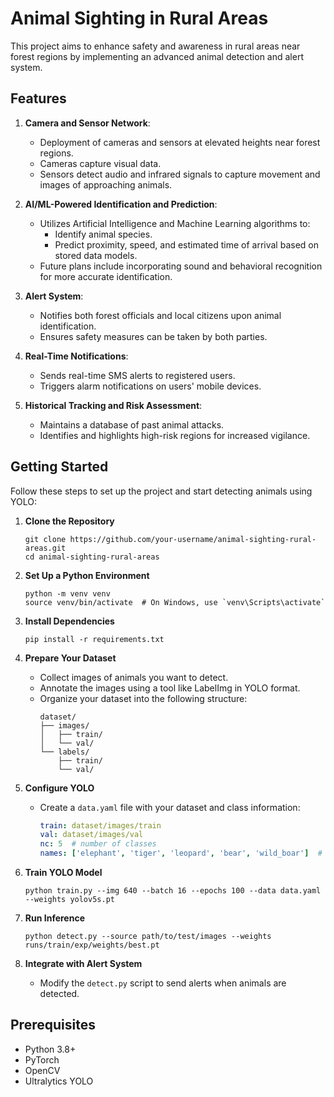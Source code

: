 
# Animal Sighting in Rural Areas

This project aims to enhance safety and awareness in rural areas near forest regions by implementing an advanced animal detection and alert system.

## Features

1. **Camera and Sensor Network**: 
   - Deployment of cameras and sensors at elevated heights near forest regions.
   - Cameras capture visual data.
   - Sensors detect audio and infrared signals to capture movement and images of approaching animals.

2. **AI/ML-Powered Identification and Prediction**:
   - Utilizes Artificial Intelligence and Machine Learning algorithms to:
     - Identify animal species.
     - Predict proximity, speed, and estimated time of arrival based on stored data models.
   - Future plans include incorporating sound and behavioral recognition for more accurate identification.

3. **Alert System**:
   - Notifies both forest officials and local citizens upon animal identification.
   - Ensures safety measures can be taken by both parties.

4. **Real-Time Notifications**:
   - Sends real-time SMS alerts to registered users.
   - Triggers alarm notifications on users' mobile devices.

5. **Historical Tracking and Risk Assessment**:
   - Maintains a database of past animal attacks.
   - Identifies and highlights high-risk regions for increased vigilance.

## Getting Started

Follow these steps to set up the project and start detecting animals using YOLO:

1. **Clone the Repository**
   ```
   git clone https://github.com/your-username/animal-sighting-rural-areas.git
   cd animal-sighting-rural-areas
   ```

2. **Set Up a Python Environment**
   ```
   python -m venv venv
   source venv/bin/activate  # On Windows, use `venv\Scripts\activate`
   ```

3. **Install Dependencies**
   ```
   pip install -r requirements.txt
   ```

4. **Prepare Your Dataset**
   - Collect images of animals you want to detect.
   - Annotate the images using a tool like LabelImg in YOLO format.
   - Organize your dataset into the following structure:
     ```
     dataset/
     ├── images/
     │   ├── train/
     │   └── val/
     └── labels/
         ├── train/
         └── val/
     ```

5. **Configure YOLO**
   - Create a `data.yaml` file with your dataset and class information:
     ```yaml
     train: dataset/images/train
     val: dataset/images/val
     nc: 5  # number of classes
     names: ['elephant', 'tiger', 'leopard', 'bear', 'wild_boar']  # class names
     ```

6. **Train YOLO Model**
   ```
   python train.py --img 640 --batch 16 --epochs 100 --data data.yaml --weights yolov5s.pt
   ```

7. **Run Inference**
   ```
   python detect.py --source path/to/test/images --weights runs/train/exp/weights/best.pt
   ```

8. **Integrate with Alert System**
   - Modify the `detect.py` script to send alerts when animals are detected.

## Prerequisites

- Python 3.8+
- PyTorch
- OpenCV
- Ultralytics YOLO



